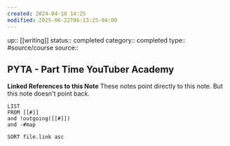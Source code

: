 ```yaml
---
created: 2024-04-18 14:25
modified: 2025-06-22T06:13:25-04:00
---
```

up::  [[writing]]
status:: completed
category:: completed
type:: #source/course
source::
## PYTA - Part Time YouTuber Academy


**Linked References to this Note**
These notes point directly to this note. But this note doesn't point back.
```dataview
LIST
FROM [[#]]
and !outgoing([[#]])
and -#map

SORT file.link asc
```
